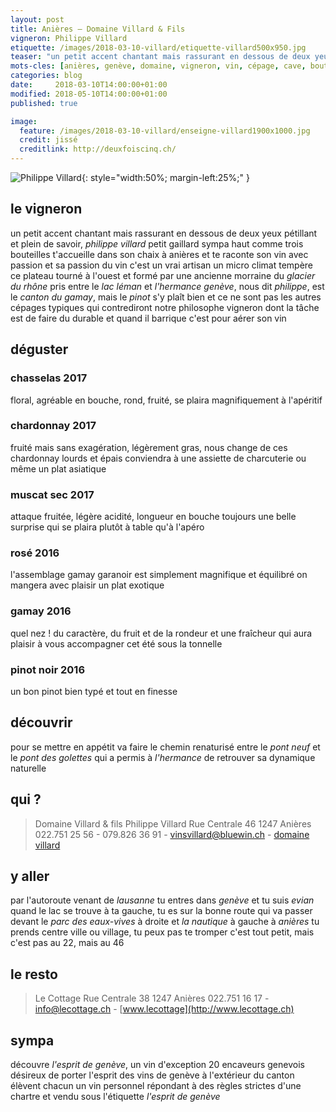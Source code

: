```yaml
---
layout: post
title: Anières — Domaine Villard & Fils
vigneron: Philippe Villard
etiquette: /images/2018-03-10-villard/etiquette-villard500x950.jpg
teaser: "un petit accent chantant mais rassurant en dessous de deux yeux pétillant et plein de savoir… un vrai artisan"
mots-cles: [anières, genève, domaine, vigneron, vin, cépage, cave, bouteille, terroir, degustation]
categories: blog
date:     2018-03-10T14:00:00+01:00
modified: 2018-05-10T14:00:00+01:00
published: true

image:
  feature: /images/2018-03-10-villard/enseigne-villard1900x1000.jpg
  credit: jissé
  creditlink: http://deuxfoiscinq.ch/
---
```


![Philippe Villard][i1]{: style="width:50%; margin-left:25%;" }

[i1]: ../../images/2018-03-10-villard/vigneron-villard1000x1800.jpg

## le vigneron
un petit accent chantant mais rassurant en dessous de deux yeux pétillant et plein de savoir, *philippe villard* petit gaillard sympa haut comme trois bouteilles t'accueille dans son chaix à anières et te raconte son vin avec passion et sa passion du vin
c'est un vrai artisan
un micro climat tempère ce plateau tourné à l'ouest et formé par une ancienne morraine du *glacier du rhône* pris entre le *lac léman* et *l'hermance*
*genève*, nous dit *philippe*, est le *canton du gamay*, mais le *pinot* s'y plaît bien et ce ne sont pas les autres cépages typiques qui contrediront notre philosophe vigneron
dont la tâche est de faire du durable et quand il barrique c'est pour aérer son vin

## déguster
### chasselas 2017
floral, agréable en bouche, rond, fruité, se plaira magnifiquement à l'apéritif

### chardonnay 2017
fruité mais sans exagération, légèrement gras, nous change de ces chardonnay lourds et épais
conviendra à une assiette de charcuterie ou même un plat asiatique

### muscat sec 2017
attaque fruitée, légère acidité, longueur en bouche
toujours une belle surprise qui se plaira plutôt à table qu'à l'apéro

### rosé 2016
l'assemblage gamay garanoir est simplement magnifique et équilibré
on mangera avec plaisir un plat exotique

### gamay 2016
quel nez ! du caractère, du fruit et de la rondeur et une fraîcheur qui aura plaisir à vous accompagner cet été sous la tonnelle


### pinot noir 2016
un bon pinot bien typé et tout en finesse

## découvrir
pour se mettre en appétit va faire le chemin renaturisé entre le *pont neuf* et le *pont des golettes* qui a permis à *l'hermance* de retrouver sa dynamique naturelle

## qui ?
> Domaine Villard & fils
> Philippe Villard
> Rue Centrale 46
> 1247 Anières
> 022.751 25 56 - 079.826 36 91 - [vinsvillard@bluewin.ch](mailto:vinsvillard@bluewin.ch) - [domaine villard](https://www.https://www.vinsvillard.ch/)

## y aller
par l'autoroute venant de *lausanne* tu entres dans *genève* et tu suis *evian*
quand le lac se trouve à ta gauche, tu es sur la bonne route qui va passer devant le *parc des eaux-vives* à droite et *la nautique* à gauche
à *anières* tu prends centre ville ou village, tu peux pas te tromper c'est tout petit, mais c'est pas au 22, mais au 46

## le resto
> Le Cottage
> Rue Centrale 38
> 1247 Anières
> 022.751 16 17 - [info@lecottage.ch](mailto:info@lecottage.ch) - [www.lecottage](http://www.lecottage.ch)


## sympa
découvre *l'esprit de genève*, un vin d'exception
20 encaveurs genevois désireux de porter l'esprit des vins de genève à l'extérieur du canton élèvent chacun un vin personnel répondant à des règles strictes d'une chartre
et vendu sous l'étiquette *l'esprit de genève*
